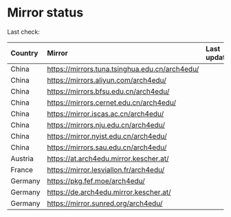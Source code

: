 <script src="./time.js"></script>
# Mirror status
Last check: <script type="text/javascript">localize(1702415754.9276485);</script>

|Country|Mirror|Last update|
|:------|:-----|:----------|
|China|https://mirrors.tuna.tsinghua.edu.cn/arch4edu/|<script type="text/javascript">localize(1702405850);</script>|
|China|https://mirrors.aliyun.com/arch4edu/|<script type="text/javascript">localize(1702405850);</script>|
|China|https://mirrors.bfsu.edu.cn/arch4edu/|<script type="text/javascript">localize(1702362809);</script>|
|China|https://mirrors.cernet.edu.cn/arch4edu/|<script type="text/javascript">localize(1702362809);</script>|
|China|https://mirror.iscas.ac.cn/arch4edu/|<script type="text/javascript">localize(1702362809);</script>|
|China|https://mirrors.nju.edu.cn/arch4edu/|<script type="text/javascript">localize(1702319565);</script>|
|China|https://mirror.nyist.edu.cn/arch4edu/|<script type="text/javascript">localize(1702405850);</script>|
|China|https://mirrors.sau.edu.cn/arch4edu/|<script type="text/javascript">localize(1702405850);</script>|
|Austria|https://at.arch4edu.mirror.kescher.at/|<script type="text/javascript">localize(1702405850);</script>|
|France|https://mirror.lesviallon.fr/arch4edu/|<script type="text/javascript">localize(1702362809);</script>|
|Germany|https://pkg.fef.moe/arch4edu/|<script type="text/javascript">localize(1702405850);</script>|
|Germany|https://de.arch4edu.mirror.kescher.at/|<script type="text/javascript">localize(1702405850);</script>|
|Germany|https://mirror.sunred.org/arch4edu/|<script type="text/javascript">localize(1702405850);</script>|

<script src="./tablefilter/tablefilter.js"></script>
<script src="./table.js"></script>